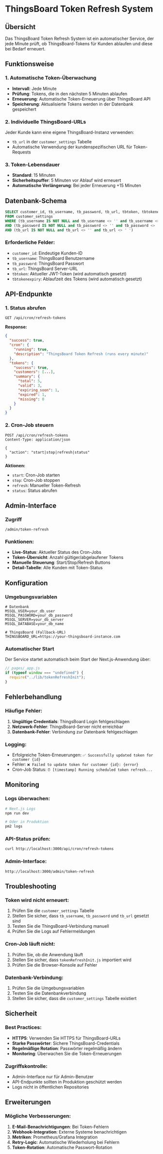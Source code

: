# ThingsBoard Token Refresh System

## Übersicht

Das ThingsBoard Token Refresh System ist ein automatischer Service, der jede Minute prüft, ob ThingsBoard-Tokens für Kunden ablaufen und diese bei Bedarf erneuert.

## Funktionsweise

### 1. Automatische Token-Überwachung

- **Intervall**: Jede Minute
- **Prüfung**: Tokens, die in den nächsten 5 Minuten ablaufen
- **Erneuerung**: Automatische Token-Erneuerung über ThingsBoard API
- **Speicherung**: Aktualisierte Tokens werden in der Datenbank gespeichert

### 2. Individuelle ThingsBoard-URLs

Jeder Kunde kann eine eigene ThingsBoard-Instanz verwenden:

- `tb_url` in der `customer_settings` Tabelle
- Automatische Verwendung der kundenspezifischen URL für Token-Requests

### 3. Token-Lebensdauer

- **Standard**: 15 Minuten
- **Sicherheitspuffer**: 5 Minuten vor Ablauf wird erneuert
- **Automatische Verlängerung**: Bei jeder Erneuerung +15 Minuten

## Datenbank-Schema

```sql
SELECT customer_id, tb_username, tb_password, tb_url, tbtoken, tbtokenexpiry
FROM customer_settings
WHERE (tb_username IS NOT NULL and tb_username <> '' and tb_username <> ' ')
AND (tb_password IS NOT NULL and tb_password <> '' and tb_password <> ' ')
AND (tb_url IS NOT NULL and tb_url <> '' and tb_url <> ' ')
```

### Erforderliche Felder:

- `customer_id`: Eindeutige Kunden-ID
- `tb_username`: ThingsBoard Benutzername
- `tb_password`: ThingsBoard Passwort
- `tb_url`: ThingsBoard Server-URL
- `tbtoken`: Aktueller JWT-Token (wird automatisch gesetzt)
- `tbtokenexpiry`: Ablaufzeit des Tokens (wird automatisch gesetzt)

## API-Endpunkte

### 1. Status abrufen

```http
GET /api/cron/refresh-tokens
```

**Response:**

```json
{
  "success": true,
  "cron": {
    "running": true,
    "description": "ThingsBoard Token Refresh (runs every minute)"
  },
  "tokens": {
    "success": true,
    "customers": [...],
    "summary": {
      "total": 5,
      "valid": 3,
      "expiring_soon": 1,
      "expired": 1,
      "missing": 0
    }
  }
}
```

### 2. Cron-Job steuern

```http
POST /api/cron/refresh-tokens
Content-Type: application/json

{
  "action": "start|stop|refresh|status"
}
```

**Aktionen:**

- `start`: Cron-Job starten
- `stop`: Cron-Job stoppen
- `refresh`: Manueller Token-Refresh
- `status`: Status abrufen

## Admin-Interface

### Zugriff

```
/admin/token-refresh
```

### Funktionen:

- **Live-Status**: Aktueller Status des Cron-Jobs
- **Token-Übersicht**: Anzahl gültiger/abgelaufener Tokens
- **Manuelle Steuerung**: Start/Stop/Refresh Buttons
- **Detail-Tabelle**: Alle Kunden mit Token-Status

## Konfiguration

### Umgebungsvariablen

```env
# Datenbank
MSSQL_USER=your_db_user
MSSQL_PASSWORD=your_db_password
MSSQL_SERVER=your_db_server
MSSQL_DATABASE=your_db_name

# ThingsBoard (Fallback-URL)
THINGSBOARD_URL=https://your-thingsboard-instance.com
```

### Automatischer Start

Der Service startet automatisch beim Start der Next.js-Anwendung über:

```javascript
// pages/_app.js
if (typeof window === "undefined") {
  require("../lib/tokenRefreshInit");
}
```

## Fehlerbehandlung

### Häufige Fehler:

1. **Ungültige Credentials**: ThingsBoard Login fehlgeschlagen
2. **Netzwerk-Fehler**: ThingsBoard-Server nicht erreichbar
3. **Datenbank-Fehler**: Verbindung zur Datenbank fehlgeschlagen

### Logging:

- Erfolgreiche Token-Erneuerungen: `✅ Successfully updated token for customer {id}`
- Fehler: `❌ Failed to update token for customer {id}: {error}`
- Cron-Job Status: `⏰ [timestamp] Running scheduled token refresh...`

## Monitoring

### Logs überwachen:

```bash
# Next.js Logs
npm run dev

# Oder in Produktion
pm2 logs
```

### API-Status prüfen:

```bash
curl http://localhost:3000/api/cron/refresh-tokens
```

### Admin-Interface:

```
http://localhost:3000/admin/token-refresh
```

## Troubleshooting

### Token wird nicht erneuert:

1. Prüfen Sie die `customer_settings` Tabelle
2. Stellen Sie sicher, dass `tb_username`, `tb_password` und `tb_url` gesetzt sind
3. Testen Sie die ThingsBoard-Verbindung manuell
4. Prüfen Sie die Logs auf Fehlermeldungen

### Cron-Job läuft nicht:

1. Prüfen Sie, ob die Anwendung läuft
2. Stellen Sie sicher, dass `tokenRefreshInit.js` importiert wird
3. Prüfen Sie die Browser-Konsole auf Fehler

### Datenbank-Verbindung:

1. Prüfen Sie die Umgebungsvariablen
2. Testen Sie die Datenbankverbindung
3. Stellen Sie sicher, dass die `customer_settings` Tabelle existiert

## Sicherheit

### Best Practices:

- **HTTPS**: Verwenden Sie HTTPS für ThingsBoard-URLs
- **Starke Passwörter**: Sichere ThingsBoard-Credentials
- **Regelmäßige Rotation**: Passwörter regelmäßig ändern
- **Monitoring**: Überwachen Sie die Token-Erneuerungen

### Zugriffskontrolle:

- Admin-Interface nur für Admin-Benutzer
- API-Endpunkte sollten in Produktion geschützt werden
- Logs nicht in öffentlichen Repositories

## Erweiterungen

### Mögliche Verbesserungen:

1. **E-Mail-Benachrichtigungen**: Bei Token-Fehlern
2. **Webhook-Integration**: Externe Systeme benachrichtigen
3. **Metriken**: Prometheus/Grafana Integration
4. **Retry-Logic**: Automatische Wiederholung bei Fehlern
5. **Token-Rotation**: Automatische Passwort-Rotation
